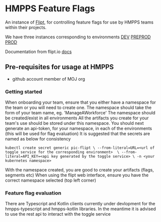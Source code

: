 # HMPPS Feature Flags

An instance of [Flipt](https://www.flipt.io/), for controlling feature flags for use by HMPPS teams within their projects.

We have three instances corresponding to environments
[DEV](https://feature-toggles-dev.hmpps.service.justice.gov.uk/)
[PREPROD](https://feature-toggles-preprod.hmpps.service.justice.gov.uk/)
[PROD](https://feature-toggles.hmpps.service.justice.gov.uk/)

Documentation from flipt.io [docs](https://docs.flipt.io/introduction)

## Pre-requisites for usage at HMPPS

- github account member of MOJ org

### Getting started

When onboarding your team, ensure that you either have a namespace for the team or you will need to create one.
The namespace should take the form of your team name, eg. 'ManageAWorkforce'
The namespace should be created/exist in all environments
All the artifacts you create for your team's use should be stored under this namespace.
You should next generate an api-token, for your namespace, in each of the environments (this will be used for flag evaluation)
It is suggested that the secrets are named as below for consistency

`kubectl create secret generic pic-flipt \
--from-literal=URL=<url of toggle service for the corresponding environment>  \
--from-literal=API_KEY=<api key generated by the toggle service> \
-n <your kubernetes namespace>`

With the namespace created, you are good to create your artifacts (flags, segments etc)
When using the flipt web interface, ensure you have the correct namespace selected (top left corner)

### Feature flag evaluation

There are Typescript and Kotlin clients currently under devlopment for the hmpps-typescript and hmpps-kotlin libraries. 
In the meantime it is advised to use the rest api to interact with the toggle service

